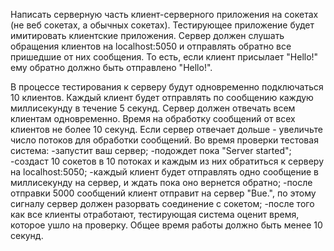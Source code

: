 Написать серверную часть клиент-серверного приложения на сокетах (не веб сокетах, а обычных сокетах).
Тестирующее приложение будет имитировать клиентские приложения.
Сервер должен слушать обращения клиентов на localhost:5050 и отправлять обратно все пришедшие от них сообщения.
То есть, если клиент присылает "Hello!" ему обратно должно быть отправлено "Hello!".

В процессе тестирования к серверу будут одновременно подключаться 10 клиентов. Каждый клиент будет отправлять по сообщению каждую миллисекунду в течение 5 секунд. Сервер должен отвечать всем клиентам одновременно.
Время на обработку сообщений от всех клиентов не более 10 секунд. Если сервер отвечает дольше - увеличьте число потоков для обработки сообщений.
Во время проверки тестовая система:
-запустит ваш сервер;
-подождет пока "Server started";
-создаст 10 сокетов в 10 потоках и каждым из них обратиться к серверу на localhost:5050;
-каждый клиент будет отправлять одно сообщение в миллисекунду на сервер, и ждать пока оно вернется обратно;
-после отправки 5000 сообщений клиент отправит на сервер "Bue.", по этому сигналу сервер должен разорвать соединение с сокетом;
-после того как все клиенты отработают, тестирующая система оценит время, которое ушло на проверку. Общее время работы должно быть менее 10 секунд.
